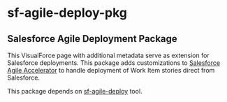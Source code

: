 # sf-agile-deploy-pkg
## Salesforce Agile Deployment Package

This VisualForce page with additional metadata serve as extension for Salesforce deployments. This package adds customizations to [Salesforce Agile Accelerator](https://appexchange.salesforce.com/listingDetail?listingId=a0N30000000ps3jEAA) to handle deployment of Work Item stories direct from Salesforce. 

This package depends on [sf-agile-deploy](https://github.com/iandrosov/sf-agile-deploy) tool.



